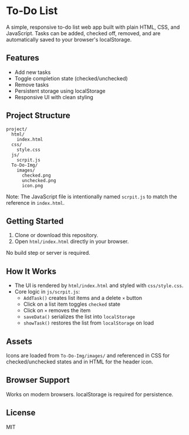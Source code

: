 # To-Do List 

A simple, responsive to-do list web app built with plain HTML, CSS, and JavaScript. Tasks can be added, checked off, removed, and are automatically saved to your browser's localStorage.

## Features
- Add new tasks
- Toggle completion state (checked/unchecked)
- Remove tasks
- Persistent storage using localStorage
- Responsive UI with clean styling

## Project Structure
```
project/
  html/
    index.html
  css/
    style.css
  js/
    scrpit.js
  To-Do-Img/
    images/
      checked.png
      unchecked.png
      icon.png
```

Note: The JavaScript file is intentionally named `scrpit.js` to match the reference in `index.html`.

## Getting Started
1. Clone or download this repository.
2. Open `html/index.html` directly in your browser.

No build step or server is required.

## How It Works
- The UI is rendered by `html/index.html` and styled with `css/style.css`.
- Core logic in `js/scrpit.js`:
  - `AddTask()` creates list items and a delete `×` button
  - Click on a list item toggles `checked` state
  - Click on `×` removes the item
  - `saveData()` serializes the list into `localStorage`
  - `showTask()` restores the list from `localStorage` on load

## Assets
Icons are loaded from `To-Do-Img/images/` and referenced in CSS for checked/unchecked states and in HTML for the header icon.

## Browser Support
Works on modern browsers. localStorage is required for persistence.

## License
MIT

